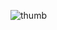 ![thumb](https://github.com/dapark3/SpoofDetector/assets/52175733/149b91a5-6e13-447f-a3d1-a45880225ac6)
